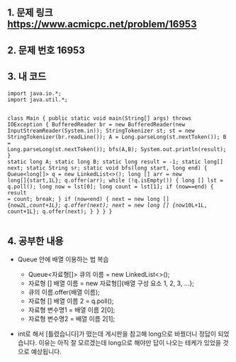 <h2 id="1-문제-링크-httpswwwacmicpcnetproblem16953">1. 문제 링크 <a href="https://www.acmicpc.net/problem/16953">https://www.acmicpc.net/problem/16953</a></h2>
<h2 id="2-문제-번호-16953">2. 문제 번호 16953<img alt="" src="https://velog.velcdn.com/images/alsdk9349/post/8e1a6428-c3db-48a2-9da1-5f869916ce69/image.PNG" /></h2>
<h2 id="3-내-코드">3. 내 코드</h2>
<pre><code class="language-java">import java.io.*;
import java.util.*;

class Main {
    public static void main(String[] args) throws IOException {
        BufferedReader br = new BufferedReader(new InputStreamReader(System.in));
        StringTokenizer st;
        st = new StringTokenizer(br.readLine());
        A = Long.parseLong(st.nextToken());
        B = Long.parseLong(st.nextToken());
        bfs(A,B);
        System.out.println(result);
    }
    static long A;
    static long B;
    static long result = -1;
    static long[] next;
    static String sr;
    static void bfs(long start, long end) {
        Queue&lt;long[]&gt; q = new LinkedList&lt;&gt;();
        long [] arr = new long[]{start,1L};
        q.offer(arr);
        while (!q.isEmpty()) {
            long [] lst = q.poll();
            long now = lst[0];
            long count = lst[1];
            if (now==end) {
                result = count;
                break;
            }
            if (now&lt;end) {
                next = new long [] {now*2L,count+1L};
                q.offer(next);
                next = new long [] {now*10L+1L, count+1L};
                q.offer(next);
            }
        }
    }
}</code></pre>
<h2 id="4-공부한-내용">4. 공부한 내용</h2>
<ul>
<li><p>Queue 안에 배열 이용하는 법 복습</p>
<ul>
<li>Queue&lt;자료형[]&gt; 큐의 이름 = new LinkedList&lt;&gt;();</li>
<li>자료형 [] 배열 이름 = new 자료형[]{배열 구성 요소 1, 2, 3, ...};</li>
<li>큐의 이름.offer(배열 이름);</li>
<li>자료형 [] 배열 이름 2 = q.poll();</li>
<li>자료형 변수명1 = 배열 이름 2[0];</li>
<li>자료형 변수명2 = 배열 이름 2[1];</li>
</ul>
</li>
<li><p>int로 해서 [틀렸습니다]가 떴는데 게시판을 참고해 long으로 바꿨더니 정답이 되었습니다. 이유는 아직 잘 모르겠는데 long으로 해야만 답이 나오는 테케가 있었을 것으로 예상됩니다.</p>
</li>
</ul>